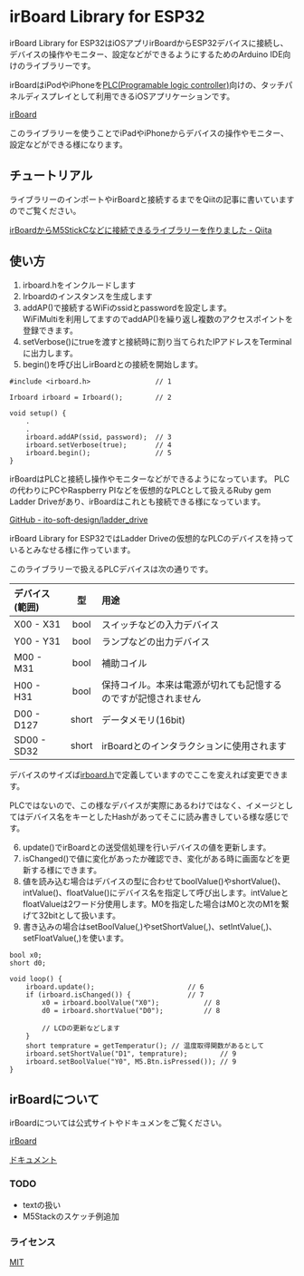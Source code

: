 # irBoard Library for ESP32

irBoard Library for ESP32はiOSアプリirBoardからESP32デバイスに接続し、デバイスの操作やモニター、設定などができるようにするためのArduino IDE向けのライブラリーです。

irBoardはiPodやiPhoneを[PLC(Programable logic controller)](https://ja.wikipedia.org/wiki/プログラマブルロジックコントローラ)向けの、タッチパネルディスプレイとして利用できるiOSアプリケーションです。

[irBoard](https://irboard.itosoft.com)

このライブラリーを使うことでiPadやiPhoneからデバイスの操作やモニター、設定などができる様になります。

## チュートリアル

ライブラリーのインポートやirBoardと接続するまでをQiitの記事に書いていますのでご覧ください。

[irBoardからM5StickCなどに接続できるライブラリーを作りました - Qiita](https://qiita.com/katsuyoshi/items/5c850cd14e8e2ff47b4f)

## 使い方

1. irboard.hをインクルードします
2. Irboardのインスタンスを生成します
3. addAP()で接続するWiFiのssidとpasswordを設定します。  
  WiFiMultiを利用してますのでaddAP()を繰り返し複数のアクセスポイントを登録できます。
4. setVerbose()にtrueを渡すと接続時に割り当てられたIPアドレスをTerminalに出力します。
5. begin()を呼び出しirBoardとの接続を開始します。


```
#include <irboard.h>                // 1

Irboard irboard = Irboard();        // 2

void setup() {
    .
    .
    irboard.addAP(ssid, password);  // 3
    irboard.setVerbose(true);       // 4
    irboard.begin();                // 5
}
```

irBoardはPLCと接続し操作やモニターなどができるようになっています。
PLCの代わりにPCやRaspberry PIなどを仮想的なPLCとして扱えるRuby gem Ladder Driveがあり、irBoardはこれとも接続できる様になっています。

[GitHub - ito-soft-design/ladder_drive](https://github.com/ito-soft-design/ladder_drive)

irBoard Library for ESP32ではLadder Driveの仮想的なPLCのデバイスを持っているとみなせる様に作っています。

このライブラリーで扱えるPLCデバイスは次の通りです。

|デバイス(範囲)|型|用途|
|:--|:-:|:--|
|X00 - X31|bool|スイッチなどの入力デバイス|
|Y00 - Y31|bool|ランプなどの出力デバイス|
|M00 - M31|bool|補助コイル|
|H00 - H31|bool|保持コイル。本来は電源が切れても記憶するのですが記憶されません|
|D00 - D127|short|データメモリ(16bit)|
|SD00 - SD32|short|irBoardとのインタラクションに使用されます|

デバイスのサイズば[irboard.h](https://github.com/ito-soft-design/irboard_esp32/blob/master/src/irboard.h#L36)で定義していますのでここを変えれば変更できます。

PLCではないので、この様なデバイスが実際にあるわけではなく、イメージとしてはデバイス名をキーとしたHashがあってそこに読み書きしている様な感じです。

6. update()でirBoardとの送受信処理を行いデバイスの値を更新します。
7. isChanged()で値に変化があったか確認でき、変化がある時に画面などを更新する様にできます。
8. 値を読み込む場合はデバイスの型に合わせてboolValue()やshortValue()、intValue()、floatValue()にデバイス名を指定して呼び出します。intValueとfloatValueは2ワード分使用します。M0を指定した場合はM0と次のM1を繋げて32bitとして扱います。
9. 書き込みの場合はsetBoolValue(,)やsetShortValue(,)、setIntValue(,)、setFloatValue(,)を使います。

```
bool x0;
short d0;

void loop() {
    irboard.update();                       // 6
    if (irboard.isChanged()) {              // 7
        x0 = irboard.boolValue("X0");           // 8
        d0 = irboard.shortValue("D0");          // 8

        // LCDの更新などします
    }
    short temprature = getTemperatur(); // 温度取得関数があるとして
    irboard.setShortValue("D1", temprature);        // 9
    irboard.setBoolValue("Y0", M5.Btn.isPressed()); // 9
}

```

## irBoardについて

irBoardについては公式サイトやドキュメンをご覧ください。

[irBoard](https://irboard.itosoft.com)

[ドキュメント](https://irboard.itosoft.com/document/ja/document.html)


### TODO

- textの扱い
- M5Stackのスケッチ例追加

### ライセンス

[MIT](https://github.com/ito-soft-design/irboard_esp32/blob/master/LICENSE.txt)
